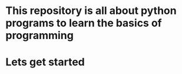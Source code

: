 # This repository is all about python programs to learn the basics of programming
# Lets get started

